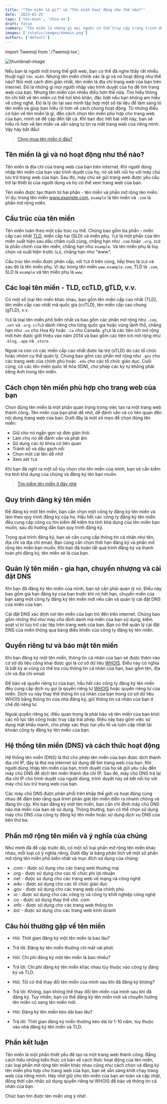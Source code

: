 ```yaml
---
title: '"Tên miền là gì?" và "Tên miền hoạt động như thế nào?"'
date: '2023-01-25'
tags: ['ten-mien', 'chia-se']
draft: false
summary: "Tên miền là những gì mọi người có thể truy cập trong trình duyệt của mình để tìm một trang web nào đó. Nhưng tên miền còn nhiều hơn thế. Vì vậy, hãy bắt đầu!"
images: ['/static/images/domain.png']
authors: ['default']
---
```


import Twemoji from './Twemoji.tsx';

![thumbnail-image](/static/images/domain.png)

Nếu bạn là người mới trong thế giới web, bạn có thể đã nghe thấy rất nhiều thuật ngữ `tên miền`. Nhưng tên miền chính xác là gì và nó hoạt động như thế nào? Nói một cách đơn giản nhất, tên miền là địa chỉ trang web của bạn trên internet. Đó là những gì mọi người nhập vào trình duyệt của họ để tìm trang web của bạn. Nhưng tên miền còn nhiều điều hơn thế nữa. Tìm hiểu thông tin chi tiết về tên miền có thể hơi khó khăn, đặc biệt nếu bạn không am hiểu về công nghệ. Đó là lý do tại sao mình tập hợp một số tài liệu để làm sáng tỏ tên miền và giúp bạn hiểu rõ hơn về cách chúng hoạt động. Từ những điều cơ bản về tên miền là gì, đến cách chọn tên miền phù hợp cho trang web của bạn, mình sẽ đề cập đến tất cả. Khi bạn đọc hết bài viết này, bạn sẽ hiểu rõ hơn về tên miền và sẵn sàng tự tin ra mắt trang web của riêng mình. Vậy hãy bắt đầu!

> [Chọn mua tên miền ở đâu?](https://sovrn.co/1myprno)

## Tên miền là gì và nó hoạt động như thế nào?

Tên miền là địa chỉ của trang web của bạn trên internet. Khi người dùng nhập tên miền của bạn vào trình duyệt của họ, nó sẽ kết nối họ với máy chủ lưu trữ trang web của bạn. Sau đó, máy chủ sẽ gửi trang web được yêu cầu trở lại thiết bị của người dùng và họ có thể xem trang web của bạn.

Tên miền được tạo thành từ hai phần - tên miền và phần mở rộng tên miền. Ví dụ: trong tên miền www.example.com, `example` là tên miền và `.com` là phần mở rộng miền.


## Cấu trúc của tên miền

Tên miền tuân theo một cấu trúc cụ thể. Chúng bao gồm ba phần - miền cấp cao nhất [TLD](https://vi.wikipedia.org/wiki/T%C3%AAn_mi%E1%BB%81n_c%E1%BA%A5p_cao_nh%E1%BA%A5t), miền cấp hai (SLD) và miền phụ. `TLD` là một phần của tên miền xuất hiện sau dấu chấm cuối cùng, chẳng hạn như `.com` hoặc `.org`. `SLD` là phần chính của tên miền, chẳng hạn như `example`. Và tên miền phụ là tùy chọn và xuất hiện trước `SLD`, chẳng hạn như "www".

Cấu trúc tên miền được phân cấp, với `TLD` ở trên cùng, tiếp theo là `SLD` và sau đó là tên miền phụ. Ví dụ: trong tên miền `www.example.com`, TLD là `.com`, SLD là `example` và tên miền phụ là `www`.

## Các loại tên miền - TLD, ccTLD, gTLD, v.v.

Có một số loại tên miền khác nhau, bao gồm tên miền cấp cao nhất (TLD), tên miền cấp cao nhất mã quốc gia (ccTLD), tên miền cấp cao chung (gTLD), v.v.

`TLD` là loại tên miền phổ biến nhất và bao gồm các phần mở rộng như `.com`, `.net` và `.org`. `ccTLD` dành riêng cho từng quốc gia hoặc vùng lãnh thổ, chẳng hạn như `.us` cho Hoa Kỳ hoặc `.ca` cho Canada. `gTLD` là các tiện ích mở rộng mới hơn được giới thiệu vào năm 2014 và bao gồm các tiện ích mở rộng như `.blog`, `.app` và `.store`.

Ngoài ra còn có các miền cấp cao nhất được tài trợ (sTLD) do các tổ chức hoặc nhóm cụ thể quản lý. Chúng bao gồm các phần mở rộng như `.gov` cho các trang web của chính phủ hoặc `.edu` cho các tổ chức giáo dục. Cuối cùng, có các tên miền quốc tế hóa (IDN), cho phép các ký tự không phải tiếng Anh trong tên miền.

## Cách chọn tên miền phù hợp cho trang web của bạn

Chọn đúng tên miền là một phần quan trọng trong việc tạo ra một trang web thành công. Tên miền của bạn phải dễ nhớ, dễ đánh vần và có liên quan đến nội dung trang web của bạn. Dưới đây là một số mẹo để chọn đúng tên miền:

- Giữ cho nó ngắn gọn và đơn giản thôi
- Làm cho nó dễ đánh vần và phát âm
- Sử dụng các từ khóa có liên quan
- Tránh số và dấu gạch nối
- Chọn một cái tên dễ nhớ
- Xem xét `TLD`

Khi bạn đã nghĩ ra một số tùy chọn cho tên miền của mình, bạn sẽ cần kiểm tra tính khả dụng của chúng và đăng ký tên bạn muốn.

> [Tìm kiếm tên miền ở đây nhé](https://sovrn.co/1myprno)

## Quy trình đăng ký tên miền

Để đăng ký một tên miền, bạn cần chọn một công ty đăng ký tên miền và làm theo quy trình đăng ký của họ. Hầu hết các công ty đăng ký tên miền đều cung cấp công cụ tìm kiếm để kiểm tra tính khả dụng của tên miền bạn muốn, sau đó hướng dẫn bạn quy trình đăng ký.

Trong quá trình đăng ký, bạn sẽ cần cung cấp thông tin cá nhân như tên, địa chỉ và địa chỉ email. Bạn cũng cần chọn thời hạn đăng ký và phần mở rộng tên miền bạn muốn. Khi bạn đã hoàn tất quá trình đăng ký và thanh toán phí đăng ký, tên miền sẽ là của bạn.

## Quản lý tên miền - gia hạn, chuyển nhượng và cài đặt DNS

Khi bạn đã đăng ký tên miền của mình, bạn sẽ cần phải quản lý nó. Điều này bao gồm gia hạn đăng ký của bạn trước khi nó hết hạn, chuyển miền của bạn sang một công ty đăng ký tên miền mới nếu cần và quản lý cài đặt DNS của miền của bạn.

Cài đặt DNS xác định nơi tên miền của bạn trỏ đến trên internet. Chúng bao gồm những thứ như máy chủ định danh mà miền của bạn sử dụng, kiểm soát vị trí lưu trữ các tệp trên trang web của bạn. Bạn có thể quản lý cài đặt DNS của miền thông qua bảng điều khiển của công ty đăng ký tên miền.

## Quyền riêng tư và bảo mật tên miền

Khi bạn đăng ký một tên miền, thông tin cá nhân của bạn sẽ được thêm vào cơ sở dữ liệu công khai được gọi là cơ sở dữ liệu [WHOIS](https://www.whois.com/). Điều này có nghĩa là bất kỳ ai cũng có thể tra cứu thông tin cá nhân của bạn, bao gồm tên, địa chỉ và địa chỉ email.

Để bảo vệ quyền riêng tư của bạn, hầu hết các công ty đăng ký tên miền đều cung cấp dịch vụ gọi là quyền riêng tư [WHOIS](https://www.whois.com/) hoặc quyền riêng tư của miền. Dịch vụ này thay thế thông tin cá nhân của bạn trong cơ sở dữ liệu WHOIS bằng thông tin của nhà đăng ký, giữ thông tin cá nhân của bạn ở chế độ riêng tư.

Ngoài quyền riêng tư, điều quan trọng là phải bảo vệ tên miền của bạn khỏi các nỗ lực tấn công hoặc truy cập trái phép. Điều này bao gồm việc sử dụng mật khẩu mạnh, cho phép xác thực hai yếu tố và luôn cập nhật tài khoản công ty đăng ký tên miền của bạn.

## Hệ thống tên miền (DNS) và cách thức hoạt động

Hệ thống tên miền (DNS) là thứ cho phép tên miền của bạn được dịch thành địa chỉ IP, đây là thứ mà internet sử dụng để tìm trang web của bạn. Khi người dùng nhập tên miền của bạn, trình duyệt của họ sẽ gửi yêu cầu đến máy chủ DNS để dịch tên miền thành địa chỉ IP. Sau đó, máy chủ DNS trả lại địa chỉ IP cho trình duyệt của người dùng, trình duyệt này sẽ kết nối họ với máy chủ lưu trữ trang web của bạn.

Các máy chủ DNS được phân phối trên khắp thế giới và hoạt động cùng nhau để đảm bảo rằng quá trình phân giải tên miền diễn ra nhanh chóng và đáng tin cậy. Khi bạn đăng ký một tên miền, bạn cần chỉ định máy chủ DNS nào mà miền của bạn sẽ sử dụng. Thông thường, bạn có thể chọn sử dụng máy chủ DNS của công ty đăng ký tên miền hoặc sử dụng dịch vụ DNS của bên thứ ba.

## Phần mở rộng tên miền và ý nghĩa của chúng

Như mình đã đề cập trước đó, có một số loại phần mở rộng tên miền khác nhau, mỗi loại có ý nghĩa riêng. Dưới đây là bảng phân tích về một số phần mở rộng tên miền phổ biến nhất và mục đích sử dụng của chúng:

- .com - được sử dụng cho các trang web thương mại
- .org - được sử dụng cho các tổ chức phi lợi nhuận
- .net - được sử dụng cho các trang web về mạng và công nghệ
- .edu - được sử dụng cho các tổ chức giáo dục
- .gov - được sử dụng cho các trang web của chính phủ
- .io - được sử dụng cho các công ty và công ty khởi nghiệp công nghệ
- .co - được sử dụng thay thế cho .com
- .info - được sử dụng cho các trang web thông tin
- .biz - được sử dụng cho các trang web kinh doanh

## Câu hỏi thường gặp về tên miền

- Hỏi: Thời gian đăng ký một tên miền là bao lâu? 
- Trả lời: Đăng ký tên miền thường chỉ mất vài phút.

- Hỏi: Chi phí đăng ký một tên miền là bao nhiêu? 
- Trả lời: Chi phí đăng ký tên miền khác nhau tùy thuộc vào công ty đăng ký và TLD.

- Hỏi: Tôi có thể thay đổi tên miền của mình sau khi đã đăng ký không?
- Trả lời: Không, bạn không thể thay đổi tên miền của mình sau khi đã đăng ký. Tuy nhiên, bạn có thể đăng ký tên miền mới và chuyển hướng tên miền cũ sang tên miền mới.

- Hỏi: Đăng ký tên miền kéo dài bao lâu? 
- Trả lời: Thời gian đăng ký miền thường kéo dài từ 1-10 năm, tùy thuộc vào nhà đăng ký tên miền và TLD.

## Phần kết luận

Tên miền là một phần thiết yếu để tạo ra một trang web thành công. Bằng cách hiểu những kiến ​​thức cơ bản về cách thức hoạt động của tên miền, các loại phần mở rộng tên miền khác nhau cũng như cách chọn và đăng ký tên miền phù hợp cho trang web của bạn, bạn sẽ sẵn sàng khởi chạy trang web của riêng mình. Hãy nhớ giữ cho tên miền của bạn an toàn và cập nhật, đồng thời cân nhắc sử dụng quyền riêng tư WHOIS để bảo vệ thông tin cá nhân của bạn.

Chúc bạn tìm được tên miền ưng ý nhé! <Twemoji emoji="clinking-beer-mugs" />.
